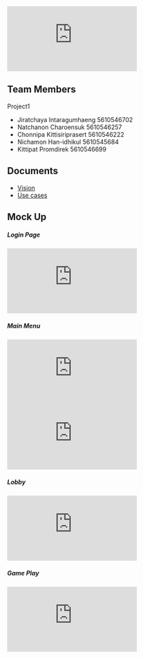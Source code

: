 ![Logo](http://upload.9gunner.com/img.php?id=1758)

## Team Members

Project1
- Jiratchaya  Intaragumhaeng    5610546702
- Natchanon   Charoensuk        5610546257
- Chonnipa    Kittisiriprasert  5610546222
- Nichamon    Han-idhikul       5610545684
- Kittipat    Promdirek         5610546699

## Documents
- [Vision](Vision.md)
- [Use cases](UseCases.md)

## Mock Up
##### Login Page
![Login](http://upload.9gunner.com/img.php?id=1753)
##### Main Menu
![StudentMenu](http://upload.9gunner.com/img.php?id=1754)
![TeacherMenu](http://upload.9gunner.com/img.php?id=1755)
##### Lobby
![Lobby](http://upload.9gunner.com/img.php?id=1756)
##### Game Play
![GamePlay](http://upload.9gunner.com/img.php?id=1757)
